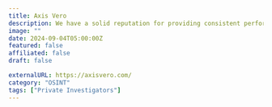```yaml
---
title: Axis Vero
description: We have a solid reputation for providing consistent performance in every industry and investigative assignment.
image: ""
date: 2024-09-04T05:00:00Z
featured: false
affiliated: false
draft: false

externalURL: https://axisvero.com/
category: "OSINT"
tags: ["Private Investigators"]
---
```

